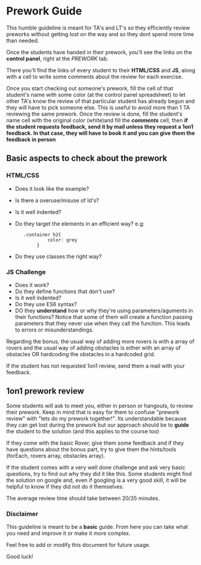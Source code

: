# Prework Guide #

This humble guideline is meant for TA's and LT's so they efficiently review preworks without getting lost on the way and so they dont spend more time than needed.

Once the students have handed in their prework, you'll see the links on the **control panel**, right at the *PREWORK* tab.

There you'll find the links of every student to their **HTML/CSS** and **JS**, along with a cell to write some comments about the review for each exercise.

Once you start checking out someone's prework, fill the cell of that student's name with some color (at the control panel spreadsheet) to let other TA's know the review of that particular student has already begun and they will have to pick someone else. This is useful to avoid more than 1 TA reviewing the same prework.
Once the review is done, fill the student's name cell with the original color (white)and fill the ***comments*** cell, then **if the student requests feedback, send it by mail unless they request a 1on1 feedback. In that case, they will have to book it and you can give them the feedback in person**

## Basic aspects to check about the prework ##

### HTML/CSS ###
  * Does it look like the example?
  * Is there a overuse/misuse of Id's?
  * Is it well indented?
  * Do they target the elements in an efficient way? e.g:
        
           .container h2{
                    color: grey
                }
  * Do they use classes the right way?

### JS Challenge ### 

  * Does it work?
  * Do they define functions that don't use?
  * Is it well indented?
  * Do they use ES6 syntax?
  * DO they **understand** how or why they're using parameters/aguments  in their functions? Notice that some of them will create a function     passing parameters that they never use when they call the function. This leads to errors or misunderstandings.

Regarding the bonus, the usual way of adding more rovers is with a array of rovers and the usual way of adding obstacles is either with an array of obstacles OR hardcoding the obstacles in a hardcoded grid.

If the student has not requested 1on1 review, send them a mail with your feedback.

## 1on1 prework review ##

Some students will ask to meet you, either in person or hangouts, to review their prework. Keep in mind that is easy for them to confuse "prework review" with "lets do my prework together!". Its understandable because they can get lost during the prework but our approach should be to **guide** the student to the solution (and this applies to the course too)

If they come with the basic Rover, give them some feedback and if they have questions about the bonus part, try to give them the hints/tools (forEach, rovers array, obstacles array).

If the student comes with a very well done challenge and ask very basic questions, try to find out why they did it like this. Some students might find the solution on google and, even if googling is a very good skill, it will be helpful to know if they did not do it themselves.

The average review time should take between 20/35 minutes.

### Disclaimer ###
This guideline is meant to be a **basic** guide. From here you can take what you need and improve it or make it more complex.

Feel free to add or modify this document for future usage.

Good luck!

